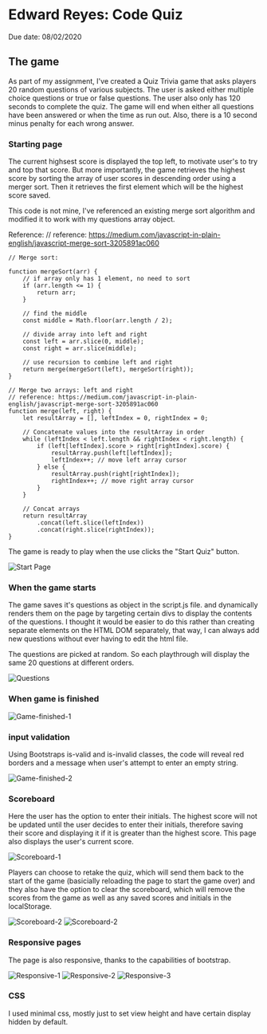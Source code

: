 # Edward Reyes: Code Quiz
Due date: 08/02/2020


## The game

As part of my assignment, I've created a Quiz Trivia game that asks players 20 random questions of various subjects. The user is asked either multiple choice questions or true or false questions. The user also only has 120 seconds to complete the quiz. The game will end when either all questions have been answered or when the time as run out. Also, there is a 10 second minus penalty for each wrong answer.


### Starting page

The current highsest score is displayed the top left, to motivate user's to try and top that score. But more importantly, the game retrieves the highest score by sorting the array of user scores in descending order using a merger sort. Then it retrieves the first element which will be the highest score saved.

This code is not mine, I've referenced an existing merge sort algorithm and modified it to work with my questions array object.

Reference: // reference: https://medium.com/javascript-in-plain-english/javascript-merge-sort-3205891ac060
```
// Merge sort:

function mergeSort(arr) {
    // if array only has 1 element, no need to sort
    if (arr.length <= 1) {
        return arr;
    }

    // find the middle
    const middle = Math.floor(arr.length / 2);

    // divide array into left and right
    const left = arr.slice(0, middle);
    const right = arr.slice(middle);

    // use recursion to combine left and right
    return merge(mergeSort(left), mergeSort(right));
}

// Merge two arrays: left and right
// reference: https://medium.com/javascript-in-plain-english/javascript-merge-sort-3205891ac060
function merge(left, right) {
    let resultArray = [], leftIndex = 0, rightIndex = 0;

    // Concatenate values into the resultArray in order
    while (leftIndex < left.length && rightIndex < right.length) {
        if (left[leftIndex].score > right[rightIndex].score) {
            resultArray.push(left[leftIndex]);
            leftIndex++; // move left array cursor
        } else {
            resultArray.push(right[rightIndex]);
            rightIndex++; // move right array cursor
        }
    }

    // Concat arrays
    return resultArray
        .concat(left.slice(leftIndex))
        .concat(right.slice(rightIndex));
}

```


The game is ready to play when the use clicks the "Start Quiz" button.

![Start Page](assets/images/start-page.png)
### When the game starts


The game saves it's questions as object in the script.js file. and dynamically renders them on the page by targeting certain divs to display the contents of the questions. I thought it would be easier to do this rather than creating separate elements on the HTML DOM separately, that way, I can always add new questions without ever having to edit the html file.

The questions are picked at random. So each playthrough will display the same 20 questions at different orders. 


![Questions](assets/images/questions-example-2.png)
### When game is finished
![Game-finished-1](assets/images/quiz-complete-1.png)
### input validation

Using Bootstraps is-valid and is-invalid classes, the code will reveal red borders and a message when user's attempt to enter an empty string.

![Game-finished-2](assets/images/quiz-complete-input-validation.png)

### Scoreboard

Here the user has the option to enter their initials. The highest score will not be updated until the user decides to enter their initials, therefore saving their score and displaying it if it is greater than the highest score. This page also displays the user's current score.

![Scoreboard-1](assets/images/scoreboard-1.png)

Players can choose to retake the quiz, which will send them back to the start of the game (basicially reloading the page to start the game over) and they also have the option to clear the scoreboard, which will remove the scores from the game as well as any saved scores and initials in the localStorage.

![Scoreboard-2](assets/images/retake-buttons.png)
![Scoreboard-2](assets/images/cleared-screen.png)

### Responsive pages

The page is also responsive, thanks to the capabilities of bootstrap.

![Responsive-1](assets/images/start-page-responsive.png)
![Responsive-2](assets/images/questions-example-1.png)
![Responsive-3](assets/images/scorboard-2-responsive.png)

### CSS
I used minimal css, mostly just to set view height and have certain display hidden by default.

